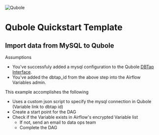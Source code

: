 ![Qubole](https://cdn.qubole.com/wp-content/themes/qubole/img/qubole-logov1.png)

# Qubole Quickstart Template

## Import data from MySQL to Qubole

Assumptions
* You've successfuly added a mysql configuration to the Qubole [DBTap Interface](http://docs.qubole.com/en/latest/rest-api/dbtap_api/create-a-dbtap.html).
* You've added the dbtap_id from the above step into the Airflow Variables admin.

This example accomplishes the following
* Uses a custom json script to specify the mysql connection in Qubole (Variable link to dbtap id)
* Create a start point for the DAG
* Check if the Variable exists in Airflow's encrypted Variable list
    * If not, send an email to data ops team
    * Complete the DAG

